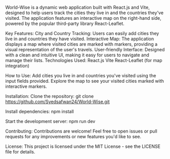 World-Wise is a dynamic web application built with React.js and Vite, designed to help users track the cities they live in and the countries they've visited. The application features an interactive map on the right-hand side, powered by the popular third-party library React-Leaflet.

Key Features:
City and Country Tracking: Users can easily add cities they live in and countries they have visited.
Interactive Map: The application displays a map where visited cities are marked with markers, providing a visual representation of the user's travels.
User-friendly Interface: Designed with a clean and intuitive UI, making it easy for users to navigate and manage their lists.
Technologies Used:
React.js
Vite
React-Leaflet (for map integration)

How to Use:
Add cities you live in and countries you've visited using the input fields provided.
Explore the map to see your visited cities marked with interactive markers.

Installation:
Clone the repository: git clone https://github.com/Syedsafwan24/World-Wise.git

Install dependencies: npm install

Start the development server: npm run dev

Contributing:
Contributions are welcome! Feel free to open issues or pull requests for any improvements or new features you'd like to see.

License:
This project is licensed under the MIT License - see the LICENSE file for details.

